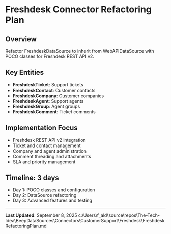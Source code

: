 # Freshdesk Connector Refactoring Plan

## Overview
Refactor FreshdeskDataSource to inherit from WebAPIDataSource with POCO classes for Freshdesk REST API v2.

## Key Entities
- **FreshdeskTicket**: Support tickets
- **FreshdeskContact**: Customer contacts
- **FreshdeskCompany**: Customer companies
- **FreshdeskAgent**: Support agents
- **FreshdeskGroup**: Agent groups
- **FreshdeskComment**: Ticket comments

## Implementation Focus
- Freshdesk REST API v2 integration
- Ticket and contact management
- Company and agent administration
- Comment threading and attachments
- SLA and priority management

## Timeline: 3 days
- Day 1: POCO classes and configuration
- Day 2: DataSource refactoring
- Day 3: Advanced features and testing

---

**Last Updated**: September 8, 2025</content>
<parameter name="filePath">c:\Users\f_ald\source\repos\The-Tech-Idea\BeepDataSources\Connectors\CustomerSupport\Freshdesk\FreshdeskRefactoringPlan.md
